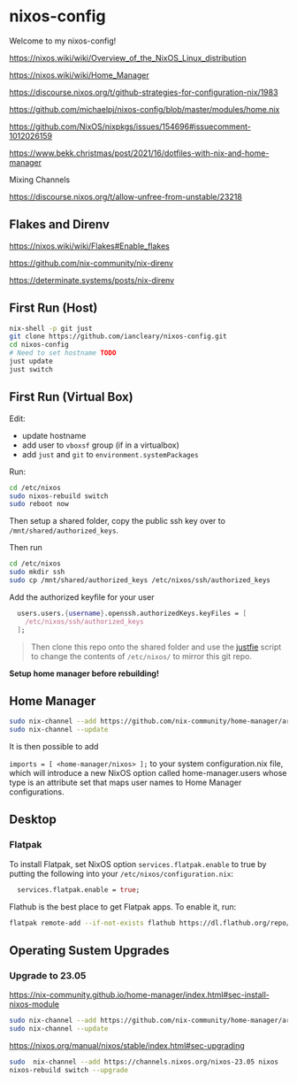 # nixos-config

Welcome to my nixos-config!

<https://nixos.wiki/wiki/Overview_of_the_NixOS_Linux_distribution>

<https://nixos.wiki/wiki/Home_Manager>

<https://discourse.nixos.org/t/github-strategies-for-configuration-nix/1983>

<https://github.com/michaelpj/nixos-config/blob/master/modules/home.nix>

<https://github.com/NixOS/nixpkgs/issues/154696#issuecomment-1012026159>

<https://www.bekk.christmas/post/2021/16/dotfiles-with-nix-and-home-manager>

Mixing Channels

<https://discourse.nixos.org/t/allow-unfree-from-unstable/23218>

## Flakes and Direnv

<https://nixos.wiki/wiki/Flakes#Enable_flakes>

<https://github.com/nix-community/nix-direnv>

<https://determinate.systems/posts/nix-direnv>

## First Run (Host)

```bash
nix-shell -p git just
git clone https://github.com/iancleary/nixos-config.git
cd nixos-config
# Need to set hostname TODO
just update
just switch
```


## First Run (Virtual Box)

Edit:

* update hostname
* add user to `vboxsf` group (if in a virtualbox)
* add `just` and `git` to `environment.systemPackages`

Run:

```bash
cd /etc/nixos
sudo nixos-rebuild switch
sudo reboot now
```

Then setup a shared folder, copy the public ssh key over to `/mnt/shared/authorized_keys`.

Then run

```bash
cd /etc/nixos
sudo mkdir ssh
sudo cp /mnt/shared/authorized_keys /etc/nixos/ssh/authorized_keys
```

Add the authorized keyfile for your user

```nix
  users.users.{username}.openssh.authorizedKeys.keyFiles = [
    /etc/nixos/ssh/authorized_keys
  ];
```

> Then clone this repo onto the shared folder and use the [justfie](justfile) script to change the contents of `/etc/nixos/` to mirror this git repo.

**Setup home manager before rebuilding!**

## Home Manager

```bash
sudo nix-channel --add https://github.com/nix-community/home-manager/archive/release-23.05.tar.gz home-manager
sudo nix-channel --update
```

It is then possible to add

`imports = [ <home-manager/nixos> ];`
to your system configuration.nix file, which will introduce a new NixOS option called home-manager.users whose type is an attribute set that maps user names to Home Manager configurations.

## Desktop

### Flatpak

To install Flatpak, set NixOS option `services.flatpak.enable` to true by putting the following into your `/etc/nixos/configuration.nix`: 

```nix
  services.flatpak.enable = true;
```

Flathub is the best place to get Flatpak apps. To enable it, run:

```bash
flatpak remote-add --if-not-exists flathub https://dl.flathub.org/repo/flathub.flatpakrepo
```
## Operating Sustem Upgrades

### Upgrade to 23.05

<https://nix-community.github.io/home-manager/index.html#sec-install-nixos-module>

```bash
sudo nix-channel --add https://github.com/nix-community/home-manager/archive/release-23.05.tar.gz home-manager
sudo nix-channel --update
```

<https://nixos.org/manual/nixos/stable/index.html#sec-upgrading>

```bash
sudo  nix-channel --add https://channels.nixos.org/nixos-23.05 nixos
nixos-rebuild switch --upgrade
```

